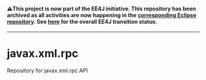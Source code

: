 #### :warning:This project is now part of the EE4J initiative. This repository has been archived as all activities are now happening in the [corresponding Eclipse repository](https://github.com/eclipse-ee4j/jax-rpc-api). See [here](https://www.eclipse.org/ee4j/status.php) for the overall EE4J transition status.
 
---
# javax.xml.rpc
Repository for javax.xml.rpc API
